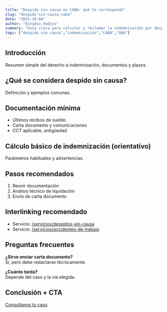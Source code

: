 ```yaml
---
title: "Despido sin causa en CABA: qué te corresponde"
slug: "despido-sin-causa-caba"
date: "2025-10-04"
author: "Estudio Hadjes"
summary: "Guía clara para calcular y reclamar la indemnización por despido sin causa en CABA y GBA."
tags: ["despido sin causa","indemnización","CABA","GBA"]
---
```

## Introducción
Resumen simple del derecho a indemnización, documentos y plazos.

## ¿Qué se considera despido sin causa?
Definición y ejemplos comunes.

## Documentación mínima
- Últimos recibos de sueldo
- Carta documento y comunicaciones
- CCT aplicable, antigüedad

## Cálculo básico de indemnización (orientativo)
Parámetros habituales y advertencias.

## Pasos recomendados
1) Reunir documentación  
2) Análisis técnico de liquidación  
3) Envío de carta documento

## Interlinking recomendado
- Servicio: [/servicios/despidos-sin-causa](/servicios/despidos-sin-causa)
- Servicio: [/servicios/accidentes-de-trabajo](/servicios/accidentes-de-trabajo)

## Preguntas frecuentes
**¿Sirve enviar carta documento?**  
Sí, pero debe redactarse técnicamente.

**¿Cuánto tarda?**  
Depende del caso y la vía elegida.

## Conclusión + CTA
[Consultanos tu caso](/contacto).

